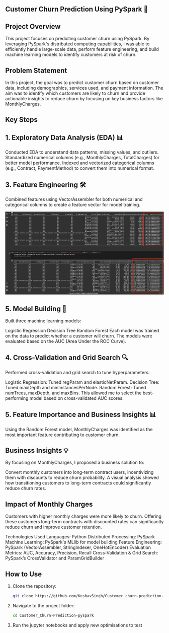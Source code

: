 ## Customer Churn Prediction Using PySpark 🤖

## Project Overview
This project focuses on predicting customer churn using PySpark. By leveraging PySpark's distributed computing capabilities, I was able to efficiently handle large-scale data, perform feature engineering, and build machine learning models to identify customers at risk of churn.

## Problem Statement
In this project, the goal was to predict customer churn based on customer data, including demographics, services used, and payment information. The aim was to identify which customers are likely to churn and provide actionable insights to reduce churn by focusing on key business factors like MonthlyCharges.

## Key Steps

## 1. Exploratory Data Analysis (EDA) 📊
   
Conducted EDA to understand data patterns, missing values, and outliers.
Standardized numerical columns (e.g., MonthlyCharges, TotalCharges) for better model performance.
Indexed and vectorized categorical columns (e.g., Contract, PaymentMethod) to convert them into numerical format.

## 3. Feature Engineering 🛠️
Combined features using VectorAssembler for both numerical and categorical columns to create a feature vector for model training.

![Feature engineering for better predictions](1.png)


## 5. Model Building 🤖
Built three machine learning models:

Logistic Regression
Decision Tree
Random Forest
Each model was trained on the data to predict whether a customer will churn. The models were evaluated based on the AUC (Area Under the ROC Curve).


## 4. Cross-Validation and Grid Search 🔍
Performed cross-validation and grid search to tune hyperparameters:

Logistic Regression: Tuned regParam and elasticNetParam.
Decision Tree: Tuned maxDepth and minInstancesPerNode.
Random Forest: Tuned numTrees, maxDepth, and maxBins.
This allowed me to select the best-performing model based on cross-validated AUC scores.

## 5. Feature Importance and Business Insights 📊
Using the Random Forest model, MonthlyCharges was identified as the most important feature contributing to customer churn.

## Business Insights 💡
By focusing on MonthlyCharges, I proposed a business solution to:

Convert monthly customers into long-term contract users, incentivizing them with discounts to reduce churn probability.
A visual analysis showed how transitioning customers to long-term contracts could significantly reduce churn rates.


## Impact of Monthly Charges
Customers with higher monthly charges were more likely to churn. Offering these customers long-term contracts with discounted rates can significantly reduce churn and improve customer retention.


Technologies Used
Languages: Python
Distributed Processing: PySpark
Machine Learning: PySpark's MLlib for model building
Feature Engineering: PySpark (VectorAssembler, StringIndexer, OneHotEncoder)
Evaluation Metrics: AUC, Accuracy, Precision, Recall
Cross-Validation & Grid Search: PySpark’s CrossValidator and ParamGridBuilder

## How to Use

1. Clone the repository:
   ```bash
   git clone https://github.com/KeshavSingh/Customer_churn-prediction-pyspark.git
2. Navigate to the project folder:
   ```bash
   cd Customer_Churn-Prediction-pyspark
3. Run the jupyter notebooks and apply new optimisations to test
